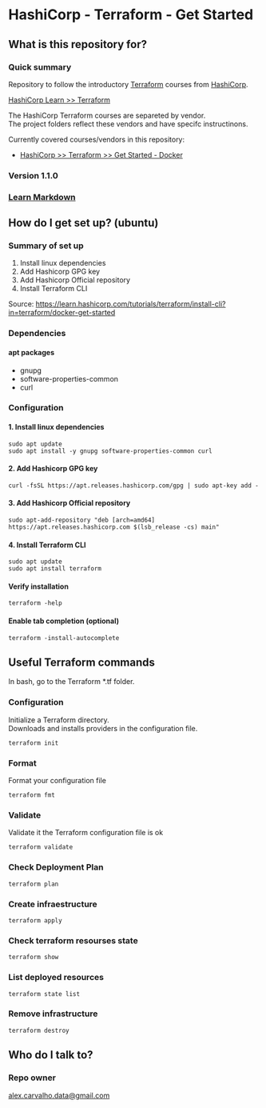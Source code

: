 # HashiCorp - Terraform - Get Started #

## What is this repository for? ##

### Quick summary  

Repository to follow the introductory [Terraform](https://www.hashicorp.com/products/terraform) courses from [HashiCorp](https://www.hashicorp.com/).  

[HashiCorp Learn >> Terraform](https://learn.hashicorp.com/terraform)

The HashiCorp Terraform courses are separeted by vendor.  
The project folders reflect these vendors and have specifc instructinons.  

Currently covered courses/vendors in this repository:
- [HashiCorp >> Terraform >> Get Started - Docker](https://learn.hashicorp.com/collections/terraform/docker-get-started)  


### Version 1.1.0  

### [Learn Markdown](https://www.markdownguide.org/)

## How do I get set up? (ubuntu) ###

### Summary of set up
1. Install linux dependencies
2. Add Hashicorp GPG key
3. Add Hashicorp Official repository
4. Install Terraform CLI
   
Source: https://learn.hashicorp.com/tutorials/terraform/install-cli?in=terraform/docker-get-started

### Dependencies

#### apt packages

- gnupg
- software-properties-common
- curl

### Configuration

#### 1. Install linux dependencies

```shell
sudo apt update
sudo apt install -y gnupg software-properties-common curl
```

#### 2. Add Hashicorp GPG key

```shell
curl -fsSL https://apt.releases.hashicorp.com/gpg | sudo apt-key add -
```

#### 3. Add Hashicorp Official repository

```shell
sudo apt-add-repository "deb [arch=amd64] https://apt.releases.hashicorp.com $(lsb_release -cs) main"
```

#### 4. Install Terraform CLI

```shell
sudo apt update
sudo apt install terraform
```

#### Verify installation

```shell
terraform -help
```

#### Enable tab completion (optional)

```shell
terraform -install-autocomplete
```

## Useful Terraform commands

In bash, go to the Terraform *.tf folder.  

### Configuration

Initialize a Terraform directory.  
Downloads and installs providers in the configuration file.   

```shell
terraform init
```

### Format

Format your configuration file

```shell
terraform fmt
```

### Validate

Validate it the Terraform configuration file is ok  

```shell
terraform validate
```

### Check Deployment Plan  

```shell
terraform plan
```

### Create infraestructure 

```shell
terraform apply
```

### Check terraform resourses state

```shell
terraform show
``` 

### List deployed resources

```shell
terraform state list
```

### Remove infrastructure  
```shell
terraform destroy
```


## Who do I talk to? ###

### Repo owner

alex.carvalho.data@gmail.com  